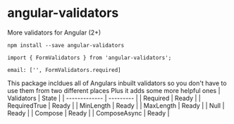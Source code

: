 # angular-validators
More validators for Angular (2+)


```
npm install --save angular-validators
```
```
import { FormValidators } from 'angular-validators';
```

```
email: ['', FormValidators.required]
```

This package incldues all of Angulars inbuilt validators so you don't have to use them from two different places
Plus it adds some more helpful ones 
| Validators    | State     |
| ------------- | --------- |
| Required      | Ready     |
| RequiredTrue  | Ready     |
| MinLength     | Ready     |
| MaxLength     | Ready     |
| Null          | Ready     |
| Compose       | Ready     |
| ComposeAsync  | Ready     |
